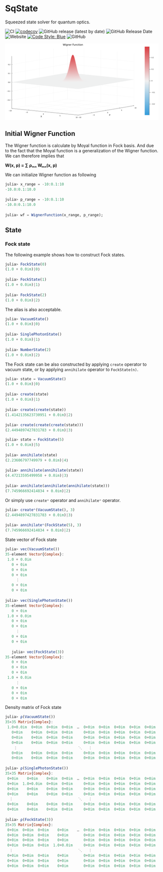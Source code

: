 # SqState

Squeezed state solver for quantum optics.

![CI](https://github.com/foldfelis/SqState.jl/workflows/CI/badge.svg)
[![codecov](https://codecov.io/gh/foldfelis/SqState.jl/branch/master/graph/badge.svg?token=LIVF96N05K)](https://codecov.io/gh/foldfelis/SqState.jl)
![GitHub release (latest by date)](https://img.shields.io/github/v/release/foldfelis/Sqstate.jl)
![GitHub Release Date](https://img.shields.io/github/release-date/foldfelis/SqState.jl)
![Website](https://img.shields.io/website?url=https%3A%2F%2Ffoldfelis.github.io%2FSqState.jl%2F)
[![Code Style: Blue](https://img.shields.io/badge/code%20style-blue-4495d1.svg)](https://github.com/invenia/BlueStyle)
![GitHub](https://img.shields.io/github/license/foldfelis/SqState.jl)

![](gallery/wigner_surface_banner.png)

## Initial Wigner Function

The Wigner function is calculate by Moyal function in Fock basis. And due to the fact that the Moyal function is a generalization of the Wigner function. We can therefore implies that

**W(x, p) = ∑ ρₘₙ Wₘₙ(x, p)**

We can initialize Wigner function as following

```julia
julia> x_range = -10:0.1:10
-10.0:0.1:10.0

julia> p_range = -10:0.1:10
-10.0:0.1:10.0

julia> wf = WignerFunction(x_range, p_range);
```

## State

### Fock state

The following example shows how to construct Fock states.

```julia
julia> FockState(0)
(1.0 + 0.0im)|0⟩

julia> FockState(1)
(1.0 + 0.0im)|1⟩

julia> FockState(2)
(1.0 + 0.0im)|2⟩
```

The alias is also acceptable.

```julia
julia> VacuumState()
(1.0 + 0.0im)|0⟩

julia> SinglePhotonState()
(1.0 + 0.0im)|1⟩

julia> NumberState(2)
(1.0 + 0.0im)|2⟩
```

The Fock state can be also constructed by applying `create` operator to vacuum state, or by applying `annihilate` operator to `FockState(n)`.

```julia
julia> state = VacuumState()
(1.0 + 0.0im)|0⟩

julia> create(state)
(1.0 + 0.0im)|1⟩

julia> create(create(state))
(1.4142135623730951 + 0.0im)|2⟩

julia> create(create(create(state)))
(2.4494897427831783 + 0.0im)|3⟩
```

```julia
julia> state = FockState(5)
(1.0 + 0.0im)|5⟩

julia> annihilate(state)
(2.23606797749979 + 0.0im)|4⟩

julia> annihilate(annihilate(state))
(4.47213595499958 + 0.0im)|3⟩

julia> annihilate(annihilate(annihilate(state)))
(7.745966692414834 + 0.0im)|2⟩
```

Or simply use `createⁿ` operator and `annihilateⁿ` operator.

```julia
julia> createⁿ(VacuumState(), 3)
(2.4494897427831783 + 0.0im)|3⟩

julia> annihilateⁿ(FockState(5), 3)
(7.745966692414834 + 0.0im)|2⟩
```

State vector of Fock state

```julia
julia> vec(VacuumState())
35-element Vector{Complex}:
 1.0 + 0.0im
   0 + 0im
   0 + 0im
   0 + 0im
     ⋮
   0 + 0im
   0 + 0im

julia> vec(SinglePhotonState())
35-element Vector{Complex}:
   0 + 0im
 1.0 + 0.0im
   0 + 0im
   0 + 0im
     ⋮
   0 + 0im
   0 + 0im

   julia> vec(FockState(3))
35-element Vector{Complex}:
   0 + 0im
   0 + 0im
   0 + 0im
 1.0 + 0.0im
     ⋮
   0 + 0im
   0 + 0im
   0 + 0im
```

Density matrix of Fock state

```julia
julia> ρ(VacuumState())
35×35 Matrix{Complex}:
 1.0+0.0im  0+0im  0+0im  0+0im  …  0+0im  0+0im  0+0im  0+0im  0+0im
   0+0im    0+0im  0+0im  0+0im     0+0im  0+0im  0+0im  0+0im  0+0im
   0+0im    0+0im  0+0im  0+0im     0+0im  0+0im  0+0im  0+0im  0+0im
   0+0im    0+0im  0+0im  0+0im     0+0im  0+0im  0+0im  0+0im  0+0im
    ⋮                            ⋱   ⋮
   0+0im    0+0im  0+0im  0+0im     0+0im  0+0im  0+0im  0+0im  0+0im
   0+0im    0+0im  0+0im  0+0im     0+0im  0+0im  0+0im  0+0im  0+0im

julia> ρ(SinglePhotonState())
35×35 Matrix{Complex}:
 0+0im    0+0im    0+0im  0+0im  …  0+0im  0+0im  0+0im  0+0im  0+0im
 0+0im  1.0+0.0im  0+0im  0+0im     0+0im  0+0im  0+0im  0+0im  0+0im
 0+0im    0+0im    0+0im  0+0im     0+0im  0+0im  0+0im  0+0im  0+0im
 0+0im    0+0im    0+0im  0+0im     0+0im  0+0im  0+0im  0+0im  0+0im
  ⋮                              ⋱   ⋮
 0+0im    0+0im    0+0im  0+0im     0+0im  0+0im  0+0im  0+0im  0+0im
 0+0im    0+0im    0+0im  0+0im     0+0im  0+0im  0+0im  0+0im  0+0im

julia> ρ(FockState(3))
35×35 Matrix{Complex}:
 0+0im  0+0im  0+0im    0+0im    …  0+0im  0+0im  0+0im  0+0im  0+0im
 0+0im  0+0im  0+0im    0+0im       0+0im  0+0im  0+0im  0+0im  0+0im
 0+0im  0+0im  0+0im    0+0im       0+0im  0+0im  0+0im  0+0im  0+0im
 0+0im  0+0im  0+0im  1.0+0.0im     0+0im  0+0im  0+0im  0+0im  0+0im
  ⋮                              ⋱   ⋮
 0+0im  0+0im  0+0im    0+0im       0+0im  0+0im  0+0im  0+0im  0+0im
 0+0im  0+0im  0+0im    0+0im       0+0im  0+0im  0+0im  0+0im  0+0im
 0+0im  0+0im  0+0im    0+0im       0+0im  0+0im  0+0im  0+0im  0+0im

```
